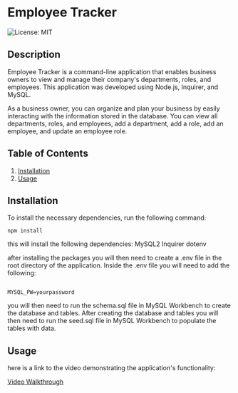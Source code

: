 # Employee Tracker

![License: MIT](https://img.shields.io/badge/License-MIT-yellow.svg)

## Description

Employee Tracker is a command-line application that enables business owners to view and manage their company's departments, roles, and employees. This application was developed using Node.js, Inquirer, and MySQL.

As a business owner, you can organize and plan your business by easily interacting with the information stored in the database. You can view all departments, roles, and employees, add a department, add a role, add an employee, and update an employee role.

## Table of Contents

1. [Installation](#Installation)
2. [Usage](#Usage)

## Installation

To install the necessary dependencies, run the following command:

```
npm install
```

this will install the following dependencies:
MySQL2
Inquirer
dotenv

after installing the packages you will then need to create a .env file in the root directory of the application. Inside the .env file you will need to add the following:

```

MYSQL_PW=yourpassword
```

you will then need to run the schema.sql file in MySQL Workbench to create the database and tables. After creating the database and tables you will then need to run the seed.sql file in MySQL Workbench to populate the tables with data.


## Usage

here is a link to the video demonstrating the application's functionality:

[Video Walkthrough](https://drive.google.com/file/d/1sTm-5Z27K9DvNg9s_rM9RTCMnntqlT2g/view)



